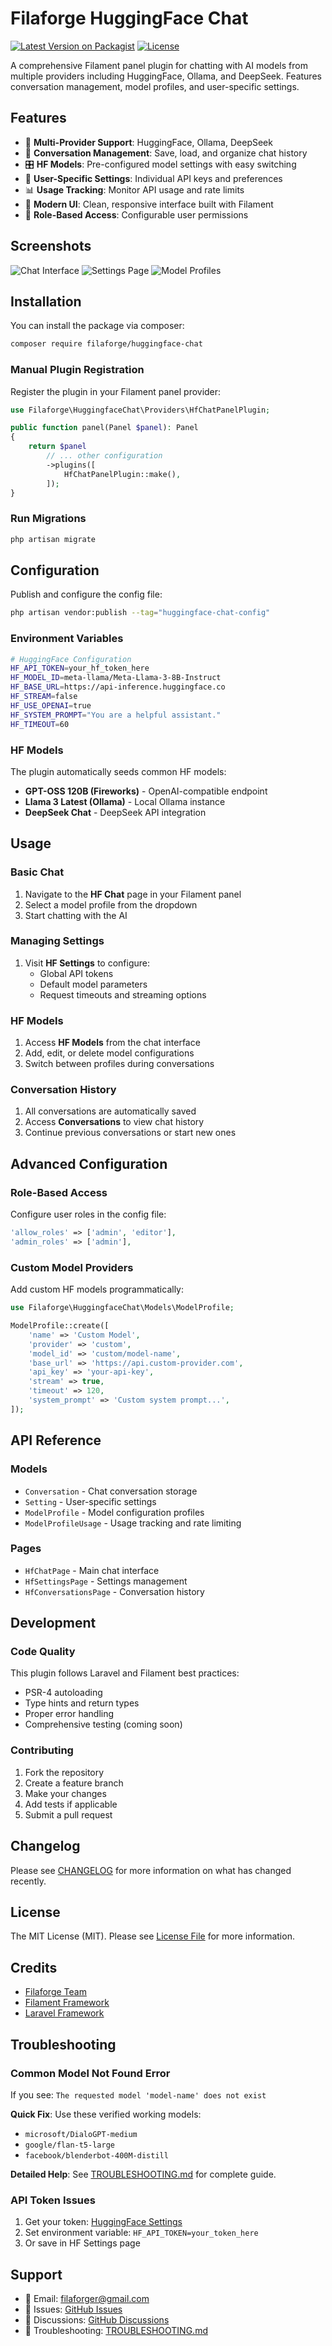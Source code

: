 # Filaforge HuggingFace Chat

[![Latest Version on Packagist](https://img.shields.io/packagist/v/filaforge/huggingface-chat.svg?style=flat-square)](https://packagist.org/packages/filaforge/huggingface-chat)
[![License](https://img.shields.io/packagist/l/filaforge/huggingface-chat.svg?style=flat-square)](https://packagist.org/packages/filaforge/huggingface-chat)

A comprehensive Filament panel plugin for chatting with AI models from multiple providers including HuggingFace, Ollama, and DeepSeek. Features conversation management, model profiles, and user-specific settings.

## Features

- 🤖 **Multi-Provider Support**: HuggingFace, Ollama, DeepSeek
- 💬 **Conversation Management**: Save, load, and organize chat history
- 🎛️ **HF Models**: Pre-configured model settings with easy switching
- 👤 **User-Specific Settings**: Individual API keys and preferences
- 📊 **Usage Tracking**: Monitor API usage and rate limits
- 🎨 **Modern UI**: Clean, responsive interface built with Filament
- 🔐 **Role-Based Access**: Configurable user permissions

## Screenshots

![Chat Interface](docs/screenshots/chat-interface.png)
![Settings Page](docs/screenshots/settings-page.png)
![Model Profiles](docs/screenshots/model-profiles.png)

## Installation

You can install the package via composer:

```bash
composer require filaforge/huggingface-chat
```

### Manual Plugin Registration

Register the plugin in your Filament panel provider:

```php
use Filaforge\HuggingfaceChat\Providers\HfChatPanelPlugin;

public function panel(Panel $panel): Panel
{
    return $panel
        // ... other configuration
        ->plugins([
            HfChatPanelPlugin::make(),
        ]);
}
```

### Run Migrations

```bash
php artisan migrate
```

## Configuration

Publish and configure the config file:

```bash
php artisan vendor:publish --tag="huggingface-chat-config"
```

### Environment Variables

```bash
# HuggingFace Configuration
HF_API_TOKEN=your_hf_token_here
HF_MODEL_ID=meta-llama/Meta-Llama-3-8B-Instruct
HF_BASE_URL=https://api-inference.huggingface.co
HF_STREAM=false
HF_USE_OPENAI=true
HF_SYSTEM_PROMPT="You are a helpful assistant."
HF_TIMEOUT=60
```

### HF Models

The plugin automatically seeds common HF models:

- **GPT-OSS 120B (Fireworks)** - OpenAI-compatible endpoint
- **Llama 3 Latest (Ollama)** - Local Ollama instance
- **DeepSeek Chat** - DeepSeek API integration

## Usage

### Basic Chat

1. Navigate to the **HF Chat** page in your Filament panel
2. Select a model profile from the dropdown
3. Start chatting with the AI

### Managing Settings

1. Visit **HF Settings** to configure:
   - Global API tokens
   - Default model parameters
   - Request timeouts and streaming options

### HF Models

1. Access **HF Models** from the chat interface
2. Add, edit, or delete model configurations
3. Switch between profiles during conversations

### Conversation History

1. All conversations are automatically saved
2. Access **Conversations** to view chat history
3. Continue previous conversations or start new ones

## Advanced Configuration

### Role-Based Access

Configure user roles in the config file:

```php
'allow_roles' => ['admin', 'editor'],
'admin_roles' => ['admin'],
```

### Custom Model Providers

Add custom HF models programmatically:

```php
use Filaforge\HuggingfaceChat\Models\ModelProfile;

ModelProfile::create([
    'name' => 'Custom Model',
    'provider' => 'custom',
    'model_id' => 'custom/model-name',
    'base_url' => 'https://api.custom-provider.com',
    'api_key' => 'your-api-key',
    'stream' => true,
    'timeout' => 120,
    'system_prompt' => 'Custom system prompt...',
]);
```

## API Reference

### Models

- `Conversation` - Chat conversation storage
- `Setting` - User-specific settings
- `ModelProfile` - Model configuration profiles
- `ModelProfileUsage` - Usage tracking and rate limiting

### Pages

- `HfChatPage` - Main chat interface
- `HfSettingsPage` - Settings management
- `HfConversationsPage` - Conversation history

## Development

### Code Quality

This plugin follows Laravel and Filament best practices:

- PSR-4 autoloading
- Type hints and return types
- Proper error handling
- Comprehensive testing (coming soon)

### Contributing

1. Fork the repository
2. Create a feature branch
3. Make your changes
4. Add tests if applicable
5. Submit a pull request

## Changelog

Please see [CHANGELOG](CHANGELOG.md) for more information on what has changed recently.

## License

The MIT License (MIT). Please see [License File](LICENSE) for more information.

## Credits

- [Filaforge Team](https://github.com/filaforge)
- [Filament Framework](https://filamentphp.com)
- [Laravel Framework](https://laravel.com)

## Troubleshooting

### Common Model Not Found Error

If you see: `The requested model 'model-name' does not exist`

**Quick Fix**: Use these verified working models:
- `microsoft/DialoGPT-medium`
- `google/flan-t5-large`  
- `facebook/blenderbot-400M-distill`

**Detailed Help**: See [TROUBLESHOOTING.md](TROUBLESHOOTING.md) for complete guide.

### API Token Issues

1. Get your token: [HuggingFace Settings](https://huggingface.co/settings/tokens)
2. Set environment variable: `HF_API_TOKEN=your_token_here`
3. Or save in HF Settings page

## Support

- 📧 Email: filaforger@gmail.com
- 🐛 Issues: [GitHub Issues](https://github.com/filaforge/huggingface-chat/issues)
- 💬 Discussions: [GitHub Discussions](https://github.com/filaforge/huggingface-chat/discussions)
- 📖 Troubleshooting: [TROUBLESHOOTING.md](TROUBLESHOOTING.md)





















